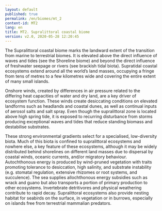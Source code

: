 ```yaml
---
layout: default
published: true
permalink: /en/biomes/mt_2
content-id: MT2
lang: en
title: MT2. Supralittoral coastal biome
version: v2.0, 2020-05-28 12:20:45
---
```


The Supralittoral coastal biome marks the landward extent of the transition from marine to terrestrial biomes. It is elevated above the direct influence of waves and tides (see the Shoreline biome) and beyond the direct influence of freshwater seepage or rivers (see brackish tidal biota). Supratidal coastal ecosystems extend around all the world’s land masses, occupying a fringe from tens of metres to a few kilometres wide and covering the entire extent of many small islands. 

Onshore winds, created by differences in air pressure related to the differing heat capacities of water and dry land, are a key driver of ecosystem function. These winds create desiccating conditions on elevated landforms such as headlands and coastal dunes, as well as continual inputs of aerosol salts and salt spray. Even though the supralittoral zone is located above high spring tide, it is exposed to recurring disturbance from storms producing exceptional waves and tides that reduce standing biomass and destabilise substrates.

 These strong environmental gradients select for a specialised, low-diversity biota. Much of this biota is confined to supralittoral ecosystems and nowhere else, a key feature of these ecosystems, although it may be widely distributed behind shorelines on different land masses due to dispersal by coastal winds, oceanic currents, and/or migratory behaviour. Autochthonous energy is produced by wind-pruned vegetation with traits promoting tolerance to desiccation, high salinity, and substrate instability (e.g. stomatal regulation, extensive rhizomes or root systems, and succulence). The sea supplies allochthonous energy subsidies such as wrack and guano but also transports a portion of primary production to other ecosystems. Invertebrate detritivores and physical weathering contribute to rapid decay. Supralittoral ecosystems also provide nesting habitat for seabirds on the surface, in vegetation or in burrows, especially on islands free from terrestrial mammalian predators.
